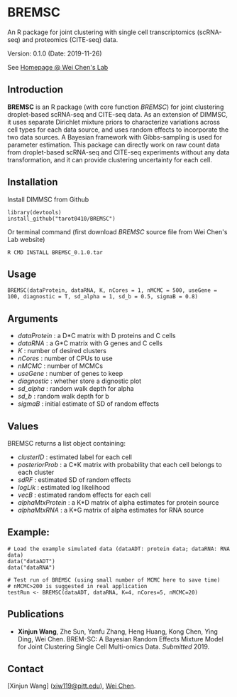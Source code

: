 # BREMSC
An R package for joint clustering with single cell transcriptomics (scRNA-seq) and proteomics (CITE-seq) data.

Version: 0.1.0 (Date: 2019-11-26)

See [Homepage @ Wei Chen's Lab](http://www.pitt.edu/~wec47/singlecell.html)

## Introduction
**BREMSC** is an R package (with core function *BREMSC*) for joint clustering droplet-based scRNA-seq and CITE-seq data. As an extension of DIMMSC, it uses separate Dirichlet mixture priors to characterize variations across cell types for each data source, and uses random effects to incorporate the two data sources. A Bayesian framework with Gibbs-sampling is used for parameter estimation. This package can directly work on raw count data from droplet-based scRNA-seq and CITE-seq experiments without any data transformation, and it can provide clustering uncertainty for each cell.

## Installation

Install DIMMSC from Github
```
library(devtools)
install_github("tarot0410/BREMSC")
```
Or terminal command (first download *BREMSC* source file from Wei Chen's Lab website)
```
R CMD INSTALL BREMSC_0.1.0.tar
```

## Usage
```
BREMSC(dataProtein, dataRNA, K, nCores = 1, nMCMC = 500, useGene = 100, diagnostic = T, sd_alpha = 1, sd_b = 0.5, sigmaB = 0.8)

```

## Arguments
* *dataProtein* : a D*C matrix with D proteins and C cells
* *dataRNA* : a G*C matrix with G genes and C cells
* *K* : number of desired clusters
* *nCores* : number of CPUs to use
* *nMCMC* : number of MCMCs
* *useGene* : number of genes to keep
* *diagnostic* : whether store a dignostic plot
* *sd_alpha* : random walk depth for alpha
* *sd_b* : random walk depth for b
* *sigmaB* : initial estimate of SD of random effects

## Values
BREMSC returns a list object containing:
* *clusterID* : estimated label for each cell
* *posteriorProb* : a C*K matrix with probability that each cell belongs to each cluster
* *sdRF* : estimated SD of random effects
* *logLik* : estimated log likelihood
* *vecB* : estimated random effects for each cell
* *alphaMtxProtein* : a K*D matrix of alpha estimates for protein source
* *alphaMtxRNA* : a K*G matrix of alpha estimates for RNA source

## Example:
```
# Load the example simulated data (dataADT: protein data; dataRNA: RNA data)
data("dataADT")
data("dataRNA")

# Test run of BREMSC (using small number of MCMC here to save time)
# nMCMC>200 is suggested in real application
testRun <- BREMSC(dataADT, dataRNA, K=4, nCores=5, nMCMC=20)

```

## Publications
* **Xinjun Wang**, Zhe Sun, Yanfu Zhang, Heng Huang, Kong Chen, Ying Ding, Wei Chen. BREM-SC: A Bayesian Random Effects Mixture Model for Joint Clustering Single Cell Multi-omics Data. *Submitted* 2019.

## Contact
[Xinjun Wang] (xiw119@pitt.edu), [Wei Chen](http://www.pitt.edu/~wec47/index.html).
